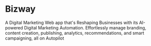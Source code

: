 # Bizway
A Digital Marketing Web app that's Reshaping Businesses with its AI-powered Digital Marketing Automation. Effortlessly manage branding, content creation, publishing, analytics, recommendations, and smart campaigning, all on Autopilot
